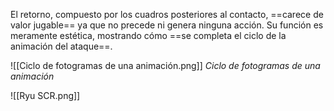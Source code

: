 
El retorno, compuesto por los cuadros posteriores al contacto, ==carece de valor jugable== ya que no precede ni genera ninguna acción. Su función es meramente estética, mostrando cómo ==se completa el ciclo de la animación del ataque==.

![[Ciclo de fotogramas de una animación.png]]
*Ciclo de fotogramas de una animación*

![[Ryu SCR.png]]
